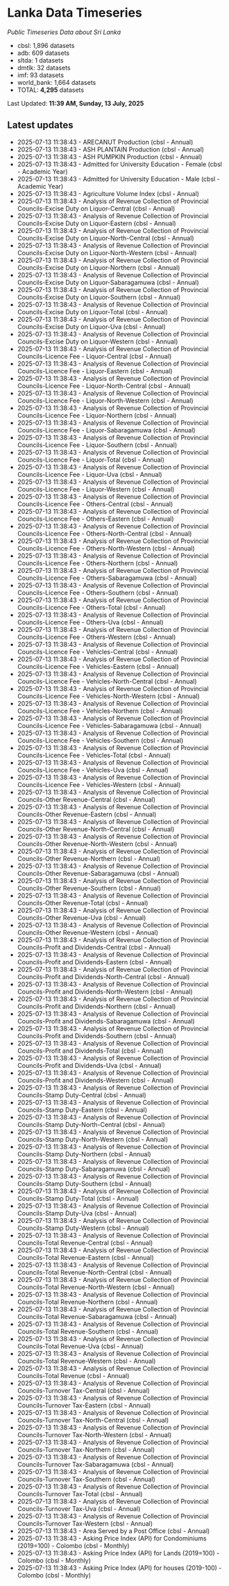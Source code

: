 # Lanka Data Timeseries
*Public Timeseries Data about Sri Lanka*

* cbsl: 1,896 datasets
* adb: 609 datasets
* sltda: 1 datasets
* dmtlk: 32 datasets
* imf: 93 datasets
* world_bank: 1,664 datasets
* TOTAL: **4,295** datasets

Last Updated: **11:39 AM, Sunday, 13 July, 2025**

## Latest updates

* 2025-07-13 11:38:43 - ARECANUT Production (cbsl - Annual)
* 2025-07-13 11:38:43 - ASH PLANTAIN Production (cbsl - Annual)
* 2025-07-13 11:38:43 - ASH PUMPKIN Production (cbsl - Annual)
* 2025-07-13 11:38:43 - Admitted for University Education - Female (cbsl - Academic Year)
* 2025-07-13 11:38:43 - Admitted for University Education - Male (cbsl - Academic Year)
* 2025-07-13 11:38:43 - Agriculture Volume Index (cbsl - Annual)
* 2025-07-13 11:38:43 - Analysis of Revenue Collection of Provincial Councils-Excise Duty on Liquor-Central (cbsl - Annual)
* 2025-07-13 11:38:43 - Analysis of Revenue Collection of Provincial Councils-Excise Duty on Liquor-Eastern (cbsl - Annual)
* 2025-07-13 11:38:43 - Analysis of Revenue Collection of Provincial Councils-Excise Duty on Liquor-North-Central (cbsl - Annual)
* 2025-07-13 11:38:43 - Analysis of Revenue Collection of Provincial Councils-Excise Duty on Liquor-North-Western (cbsl - Annual)
* 2025-07-13 11:38:43 - Analysis of Revenue Collection of Provincial Councils-Excise Duty on Liquor-Northern (cbsl - Annual)
* 2025-07-13 11:38:43 - Analysis of Revenue Collection of Provincial Councils-Excise Duty on Liquor-Sabaragamuwa (cbsl - Annual)
* 2025-07-13 11:38:43 - Analysis of Revenue Collection of Provincial Councils-Excise Duty on Liquor-Southern (cbsl - Annual)
* 2025-07-13 11:38:43 - Analysis of Revenue Collection of Provincial Councils-Excise Duty on Liquor-Total (cbsl - Annual)
* 2025-07-13 11:38:43 - Analysis of Revenue Collection of Provincial Councils-Excise Duty on Liquor-Uva (cbsl - Annual)
* 2025-07-13 11:38:43 - Analysis of Revenue Collection of Provincial Councils-Excise Duty on Liquor-Western (cbsl - Annual)
* 2025-07-13 11:38:43 - Analysis of Revenue Collection of Provincial Councils-Licence Fee - Liquor-Central (cbsl - Annual)
* 2025-07-13 11:38:43 - Analysis of Revenue Collection of Provincial Councils-Licence Fee - Liquor-Eastern (cbsl - Annual)
* 2025-07-13 11:38:43 - Analysis of Revenue Collection of Provincial Councils-Licence Fee - Liquor-North-Central (cbsl - Annual)
* 2025-07-13 11:38:43 - Analysis of Revenue Collection of Provincial Councils-Licence Fee - Liquor-North-Western (cbsl - Annual)
* 2025-07-13 11:38:43 - Analysis of Revenue Collection of Provincial Councils-Licence Fee - Liquor-Northern (cbsl - Annual)
* 2025-07-13 11:38:43 - Analysis of Revenue Collection of Provincial Councils-Licence Fee - Liquor-Sabaragamuwa (cbsl - Annual)
* 2025-07-13 11:38:43 - Analysis of Revenue Collection of Provincial Councils-Licence Fee - Liquor-Southern (cbsl - Annual)
* 2025-07-13 11:38:43 - Analysis of Revenue Collection of Provincial Councils-Licence Fee - Liquor-Total (cbsl - Annual)
* 2025-07-13 11:38:43 - Analysis of Revenue Collection of Provincial Councils-Licence Fee - Liquor-Uva (cbsl - Annual)
* 2025-07-13 11:38:43 - Analysis of Revenue Collection of Provincial Councils-Licence Fee - Liquor-Western (cbsl - Annual)
* 2025-07-13 11:38:43 - Analysis of Revenue Collection of Provincial Councils-Licence Fee - Others-Central (cbsl - Annual)
* 2025-07-13 11:38:43 - Analysis of Revenue Collection of Provincial Councils-Licence Fee - Others-Eastern (cbsl - Annual)
* 2025-07-13 11:38:43 - Analysis of Revenue Collection of Provincial Councils-Licence Fee - Others-North-Central (cbsl - Annual)
* 2025-07-13 11:38:43 - Analysis of Revenue Collection of Provincial Councils-Licence Fee - Others-North-Western (cbsl - Annual)
* 2025-07-13 11:38:43 - Analysis of Revenue Collection of Provincial Councils-Licence Fee - Others-Northern (cbsl - Annual)
* 2025-07-13 11:38:43 - Analysis of Revenue Collection of Provincial Councils-Licence Fee - Others-Sabaragamuwa (cbsl - Annual)
* 2025-07-13 11:38:43 - Analysis of Revenue Collection of Provincial Councils-Licence Fee - Others-Southern (cbsl - Annual)
* 2025-07-13 11:38:43 - Analysis of Revenue Collection of Provincial Councils-Licence Fee - Others-Total (cbsl - Annual)
* 2025-07-13 11:38:43 - Analysis of Revenue Collection of Provincial Councils-Licence Fee - Others-Uva (cbsl - Annual)
* 2025-07-13 11:38:43 - Analysis of Revenue Collection of Provincial Councils-Licence Fee - Others-Western (cbsl - Annual)
* 2025-07-13 11:38:43 - Analysis of Revenue Collection of Provincial Councils-Licence Fee - Vehicles-Central (cbsl - Annual)
* 2025-07-13 11:38:43 - Analysis of Revenue Collection of Provincial Councils-Licence Fee - Vehicles-Eastern (cbsl - Annual)
* 2025-07-13 11:38:43 - Analysis of Revenue Collection of Provincial Councils-Licence Fee - Vehicles-North-Central (cbsl - Annual)
* 2025-07-13 11:38:43 - Analysis of Revenue Collection of Provincial Councils-Licence Fee - Vehicles-North-Western (cbsl - Annual)
* 2025-07-13 11:38:43 - Analysis of Revenue Collection of Provincial Councils-Licence Fee - Vehicles-Northern (cbsl - Annual)
* 2025-07-13 11:38:43 - Analysis of Revenue Collection of Provincial Councils-Licence Fee - Vehicles-Sabaragamuwa (cbsl - Annual)
* 2025-07-13 11:38:43 - Analysis of Revenue Collection of Provincial Councils-Licence Fee - Vehicles-Southern (cbsl - Annual)
* 2025-07-13 11:38:43 - Analysis of Revenue Collection of Provincial Councils-Licence Fee - Vehicles-Total (cbsl - Annual)
* 2025-07-13 11:38:43 - Analysis of Revenue Collection of Provincial Councils-Licence Fee - Vehicles-Uva (cbsl - Annual)
* 2025-07-13 11:38:43 - Analysis of Revenue Collection of Provincial Councils-Licence Fee - Vehicles-Western (cbsl - Annual)
* 2025-07-13 11:38:43 - Analysis of Revenue Collection of Provincial Councils-Other Revenue-Central (cbsl - Annual)
* 2025-07-13 11:38:43 - Analysis of Revenue Collection of Provincial Councils-Other Revenue-Eastern (cbsl - Annual)
* 2025-07-13 11:38:43 - Analysis of Revenue Collection of Provincial Councils-Other Revenue-North-Central (cbsl - Annual)
* 2025-07-13 11:38:43 - Analysis of Revenue Collection of Provincial Councils-Other Revenue-North-Western (cbsl - Annual)
* 2025-07-13 11:38:43 - Analysis of Revenue Collection of Provincial Councils-Other Revenue-Northern (cbsl - Annual)
* 2025-07-13 11:38:43 - Analysis of Revenue Collection of Provincial Councils-Other Revenue-Sabaragamuwa (cbsl - Annual)
* 2025-07-13 11:38:43 - Analysis of Revenue Collection of Provincial Councils-Other Revenue-Southern (cbsl - Annual)
* 2025-07-13 11:38:43 - Analysis of Revenue Collection of Provincial Councils-Other Revenue-Total (cbsl - Annual)
* 2025-07-13 11:38:43 - Analysis of Revenue Collection of Provincial Councils-Other Revenue-Uva (cbsl - Annual)
* 2025-07-13 11:38:43 - Analysis of Revenue Collection of Provincial Councils-Other Revenue-Western (cbsl - Annual)
* 2025-07-13 11:38:43 - Analysis of Revenue Collection of Provincial Councils-Profit and Dividends-Central (cbsl - Annual)
* 2025-07-13 11:38:43 - Analysis of Revenue Collection of Provincial Councils-Profit and Dividends-Eastern (cbsl - Annual)
* 2025-07-13 11:38:43 - Analysis of Revenue Collection of Provincial Councils-Profit and Dividends-North-Central (cbsl - Annual)
* 2025-07-13 11:38:43 - Analysis of Revenue Collection of Provincial Councils-Profit and Dividends-North-Western (cbsl - Annual)
* 2025-07-13 11:38:43 - Analysis of Revenue Collection of Provincial Councils-Profit and Dividends-Northern (cbsl - Annual)
* 2025-07-13 11:38:43 - Analysis of Revenue Collection of Provincial Councils-Profit and Dividends-Sabaragamuwa (cbsl - Annual)
* 2025-07-13 11:38:43 - Analysis of Revenue Collection of Provincial Councils-Profit and Dividends-Southern (cbsl - Annual)
* 2025-07-13 11:38:43 - Analysis of Revenue Collection of Provincial Councils-Profit and Dividends-Total (cbsl - Annual)
* 2025-07-13 11:38:43 - Analysis of Revenue Collection of Provincial Councils-Profit and Dividends-Uva (cbsl - Annual)
* 2025-07-13 11:38:43 - Analysis of Revenue Collection of Provincial Councils-Profit and Dividends-Western (cbsl - Annual)
* 2025-07-13 11:38:43 - Analysis of Revenue Collection of Provincial Councils-Stamp Duty-Central (cbsl - Annual)
* 2025-07-13 11:38:43 - Analysis of Revenue Collection of Provincial Councils-Stamp Duty-Eastern (cbsl - Annual)
* 2025-07-13 11:38:43 - Analysis of Revenue Collection of Provincial Councils-Stamp Duty-North-Central (cbsl - Annual)
* 2025-07-13 11:38:43 - Analysis of Revenue Collection of Provincial Councils-Stamp Duty-North-Western (cbsl - Annual)
* 2025-07-13 11:38:43 - Analysis of Revenue Collection of Provincial Councils-Stamp Duty-Northern (cbsl - Annual)
* 2025-07-13 11:38:43 - Analysis of Revenue Collection of Provincial Councils-Stamp Duty-Sabaragamuwa (cbsl - Annual)
* 2025-07-13 11:38:43 - Analysis of Revenue Collection of Provincial Councils-Stamp Duty-Southern (cbsl - Annual)
* 2025-07-13 11:38:43 - Analysis of Revenue Collection of Provincial Councils-Stamp Duty-Total (cbsl - Annual)
* 2025-07-13 11:38:43 - Analysis of Revenue Collection of Provincial Councils-Stamp Duty-Uva (cbsl - Annual)
* 2025-07-13 11:38:43 - Analysis of Revenue Collection of Provincial Councils-Stamp Duty-Western (cbsl - Annual)
* 2025-07-13 11:38:43 - Analysis of Revenue Collection of Provincial Councils-Total Revenue-Central (cbsl - Annual)
* 2025-07-13 11:38:43 - Analysis of Revenue Collection of Provincial Councils-Total Revenue-Eastern (cbsl - Annual)
* 2025-07-13 11:38:43 - Analysis of Revenue Collection of Provincial Councils-Total Revenue-North-Central (cbsl - Annual)
* 2025-07-13 11:38:43 - Analysis of Revenue Collection of Provincial Councils-Total Revenue-North-Western (cbsl - Annual)
* 2025-07-13 11:38:43 - Analysis of Revenue Collection of Provincial Councils-Total Revenue-Northern (cbsl - Annual)
* 2025-07-13 11:38:43 - Analysis of Revenue Collection of Provincial Councils-Total Revenue-Sabaragamuwa (cbsl - Annual)
* 2025-07-13 11:38:43 - Analysis of Revenue Collection of Provincial Councils-Total Revenue-Southern (cbsl - Annual)
* 2025-07-13 11:38:43 - Analysis of Revenue Collection of Provincial Councils-Total Revenue-Uva (cbsl - Annual)
* 2025-07-13 11:38:43 - Analysis of Revenue Collection of Provincial Councils-Total Revenue-Western (cbsl - Annual)
* 2025-07-13 11:38:43 - Analysis of Revenue Collection of Provincial Councils-Total Revenue (cbsl - Annual)
* 2025-07-13 11:38:43 - Analysis of Revenue Collection of Provincial Councils-Turnover Tax-Central (cbsl - Annual)
* 2025-07-13 11:38:43 - Analysis of Revenue Collection of Provincial Councils-Turnover Tax-Eastern (cbsl - Annual)
* 2025-07-13 11:38:43 - Analysis of Revenue Collection of Provincial Councils-Turnover Tax-North-Central (cbsl - Annual)
* 2025-07-13 11:38:43 - Analysis of Revenue Collection of Provincial Councils-Turnover Tax-North-Western (cbsl - Annual)
* 2025-07-13 11:38:43 - Analysis of Revenue Collection of Provincial Councils-Turnover Tax-Northern (cbsl - Annual)
* 2025-07-13 11:38:43 - Analysis of Revenue Collection of Provincial Councils-Turnover Tax-Sabaragamuwa (cbsl - Annual)
* 2025-07-13 11:38:43 - Analysis of Revenue Collection of Provincial Councils-Turnover Tax-Southern (cbsl - Annual)
* 2025-07-13 11:38:43 - Analysis of Revenue Collection of Provincial Councils-Turnover Tax-Total (cbsl - Annual)
* 2025-07-13 11:38:43 - Analysis of Revenue Collection of Provincial Councils-Turnover Tax-Uva (cbsl - Annual)
* 2025-07-13 11:38:43 - Analysis of Revenue Collection of Provincial Councils-Turnover Tax-Western (cbsl - Annual)
* 2025-07-13 11:38:43 - Area Served by a Post Office (cbsl - Annual)
* 2025-07-13 11:38:43 - Asking Price Index (API) for Condominiums (2019=100) - Colombo (cbsl - Monthly)
* 2025-07-13 11:38:43 - Asking Price Index (API) for Lands (2019=100) - Colombo (cbsl - Monthly)
* 2025-07-13 11:38:43 - Asking Price Index (API) for houses (2019-100) - Colombo (cbsl - Monthly)